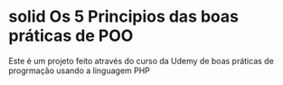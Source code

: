 # solid Os 5 Principios das boas práticas de POO

Este é um projeto feito através do curso da Udemy de boas práticas de progrmação usando a linguagem PHP 
